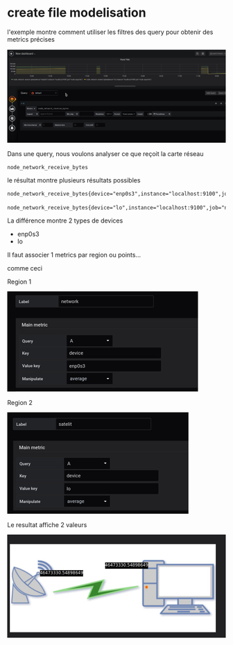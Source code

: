  
# create file modelisation

l'exemple montre comment utiliser les filtres des query pour obtenir des metrics précises




![step 01](../../screenshots/demo/tutorial5/step01.jpg)


Dans une query, nous voulons analyser ce que reçoit la carte réseau


```
node_network_receive_bytes

```



le résultat montre plusieurs résultats possibles


```
node_network_receive_bytes{device="enp0s3",instance="localhost:9100",job="node_exporter"}

node_network_receive_bytes{device="lo",instance="localhost:9100",job="node_exporter"}

```

La différence montre 2 types de devices 

- enp0s3
- lo



Il faut associer 1 metrics par region ou points...

comme ceci


Region 1

![step 02](../../screenshots/demo/tutorial5/step02.jpg)


Region 2

![step 03](../../screenshots/demo/tutorial5/step03.jpg)


Le resultat affiche 2 valeurs

![step 04](../../screenshots/demo/tutorial5/step04.jpg)




